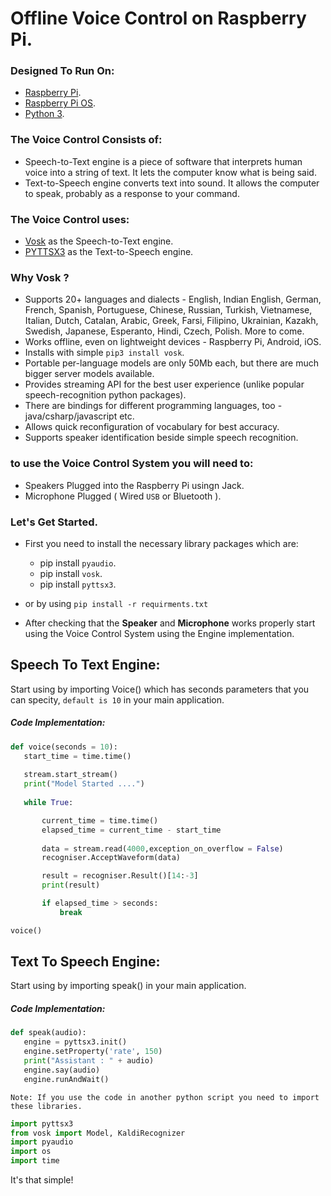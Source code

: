 # Offline Voice Control on Raspberry Pi.

### Designed To Run On:

* [Raspberry Pi](https://www.raspberrypi.org/).
* [Raspberry Pi OS](https://www.raspberrypi.com/software/).
* [Python 3](https://www.python.org/downloads/).

### The Voice Control Consists of:

* Speech-to-Text engine is a piece of software that interprets human voice into a string of text. It lets the computer know what is being said.
* Text-to-Speech engine converts text into sound. It allows the computer to speak, probably as a response to your command.

### The Voice Control uses:

* [Vosk](https://alphacephei.com/vosk/) as the Speech-to-Text engine.
* [PYTTSX3](https://pyttsx3.readthedocs.io/en/latest/) as the Text-to-Speech engine.

### Why Vosk ?

* Supports 20+ languages and dialects - English, Indian English, German, French, Spanish, Portuguese, Chinese, Russian, Turkish, Vietnamese, Italian, Dutch, Catalan, Arabic, Greek, Farsi, Filipino, Ukrainian, Kazakh, Swedish, Japanese, Esperanto, Hindi, Czech, Polish. More to come.
* Works offline, even on lightweight devices - Raspberry Pi, Android, iOS.
* Installs with simple `pip3 install vosk`.
* Portable per-language models are only 50Mb each, but there are much bigger server models available.
* Provides streaming API for the best user experience (unlike popular speech-recognition python packages).
* There are bindings for different programming languages, too - java/csharp/javascript etc.
* Allows quick reconfiguration of vocabulary for best accuracy.
* Supports speaker identification beside simple speech recognition.

### to use the Voice Control System you will need to:

- Speakers Plugged into the Raspberry Pi usingn Jack.
- Microphone Plugged ( Wired `USB` or Bluetooth ).

### Let's Get Started.

* First you need to install the necessary library packages which are:

  * pip install `pyaudio`.
  * pip install `vosk`.
  * pip install `pyttsx3`.

* or by using `pip install -r requirments.txt`

* After checking that the <b>Speaker</b> and <b>Microphone</b> works properly start using the Voice Control System using the Engine implementation.

## Speech To Text Engine:

Start using by importing Voice() which has seconds parameters that you can specity, ` default is 10 ` in your main application.

##### Code Implementation:
  
 ```python
 def voice(seconds = 10):
    start_time = time.time()
   
    stream.start_stream()
    print("Model Started ....")
    
    while True:

        current_time = time.time()
        elapsed_time = current_time - start_time
        
        data = stream.read(4000,exception_on_overflow = False)
        recogniser.AcceptWaveform(data)

        result = recogniser.Result()[14:-3]
        print(result)

        if elapsed_time > seconds:
            break

voice()
 ```
 
## Text To Speech Engine:

Start using by importing speak() in your main application.

##### Code Implementation:
  
 ```python
 def speak(audio):
    engine = pyttsx3.init()
    engine.setProperty('rate', 150)
    print("Assistant : " + audio)
    engine.say(audio)
    engine.runAndWait()
```
`Note: If you use the code in another python script you need to import these libraries.`

```python
import pyttsx3
from vosk import Model, KaldiRecognizer
import pyaudio
import os
import time
```

It's that simple!
